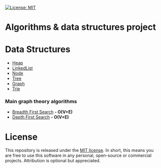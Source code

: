 [![License: MIT](https://img.shields.io/badge/License-MIT-yellow.svg)](https://opensource.org/licenses/MIT)

# Algorithms & data structures project

# Data Structures

- [Heap](https://github.com/ads1986/algorithms-and-datastructure/blob/main/src/main/java/com/datastructure/Heap.java)
- [LinkedList](https://github.com/ads1986/algorithms-and-datastructure/blob/main/src/main/java/com/datastructure/LinkedList.java)
- [Node](https://github.com/ads1986/algorithms-and-datastructure/blob/main/src/main/java/com/datastructure/Node.java)
- [Tree](https://github.com/ads1986/algorithms-and-datastructure/blob/main/src/main/java/com/datastructure/Tree.java)
- [Graph](https://github.com/ads1986/algorithms-and-datastructure/tree/main/src/main/java/com/datastructure/graph)
- [Trie](https://github.com/ads1986/algorithms-and-datastructure/tree/main/src/main/java/com/datastructure/trie)

### Main graph theory algorithms

- [Breadth First Search](https://github.com/williamfiset/algorithms/tree/master/src/main/java/com/williamfiset/algorithms/graphtheory/BreadthFirstSearchAdjacencyListIterativeFastQueue.java) **- O(V+E)**
- [Depth First Search](https://github.com/williamfiset/algorithms/tree/master/src/main/java/com/williamfiset/algorithms/graphtheory/BreadthFirstSearchAdjacencyListIterativeFastQueue.java) **- O(V+E)**

# License

This repository is released under the [MIT license](https://opensource.org/licenses/MIT). In short, this means you are free to use this software in any personal, open-source or commercial projects. Attribution is optional but appreciated.
